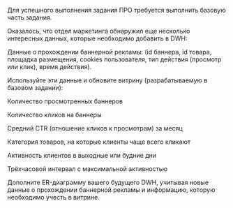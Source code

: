 Для успешного выполнения задания ПРО требуется выполнить базовую часть задания.

Оказалось, что отдел маркетинга обнаружил еще несколько интересных данных, которые необходимо добавить в DWH:

Данные о прохождении баннерной рекламы: (id баннера, id товара, площадка размещения, cookies пользователя, тип действия (просмотр или клик), время действия).

Используйте эти данные и обновите витрину (разрабатываемую в базовом задании):

Количество просмотренных баннеров

Количество кликов на баннеры

Средний CTR (отношение кликов к просмотрам) за месяц

Категория товаров, на которые клиенты чаще всего кликают

Активность клиентов в выходные или будние дни

Трёхчасовой интервал с максимальной активностью

Дополните ER-диаграмму вашего будущего DWH, учитывая новые данные о прохождении баннерной рекламы и информацию, которую необходимо учесть в витрине.
